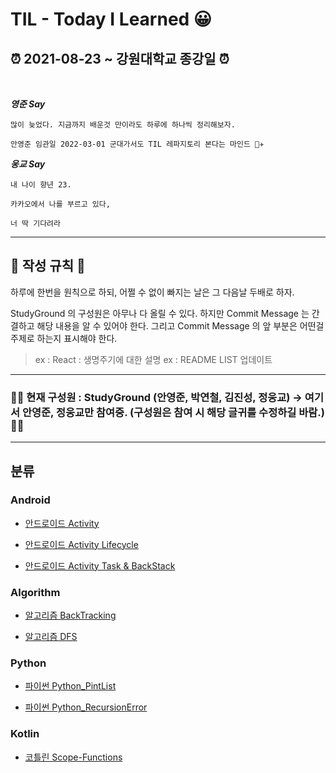 # **TIL - Today I Learned 😀**

## **⏰ 2021-08-23 ~ 강원대학교 종강일 ⏰**

<br>

**_영준 Say_**

```
많이 늦었다. 지금까지 배운것 만이라도 하루에 하나씩 정리해보자.

안영준 임관일 2022-03-01 군대가서도 TIL 레파지토리 본다는 마인드 👨‍✈️
```

**_웅교 Say_**

```
내 나이 향년 23.

카카오에서 나를 부르고 있다,

너 딱 기다려라
```

---

## 📌 작성 규칙 📌

하루에 한번을 원칙으로 하되, 어쩔 수 없이 빠지는 날은 그 다음날 두배로 하자.

StudyGround 의 구성원은 아무나 다 올릴 수 있다. 하지만 Commit Message 는 간결하고 해당 내용을 알 수 있어야 한다. 그리고 Commit Message 의 앞 부분은 어떤걸 주제로 하는지 표시해야 한다.

> ex : React : 생명주기에 대한 설명
> ex : README LIST 업데이트

---

### 🙆‍♀️ 현재 구성원 : StudyGround (안영준, 박연철, 김진성, 정웅교) -> 여기서 안영준, 정웅교만 참여중. (구성원은 참여 시 해당 글귀를 수정하길 바람.) 🙆‍♂️

---

## 분류

### Android

- [안드로이드 Activity](https://github.com/KCSGround/TIL/blob/master/Android/Android-Activity.md)

- [안드로이드 Activity Lifecycle](https://github.com/KCSGround/TIL/blob/master/Android/Android-Activity-Lifecycle.md)

- [안드로이드 Activity Task & BackStack](https://github.com/KCSGround/TIL/blob/master/Android/Android-Task-BackStack.md)

### Algorithm

- [알고리즘 BackTracking](https://github.com/KCSGround/TIL/blob/master/Algorithm/Backtracking.md)

- [알고리즘 DFS](https://github.com/KCSGround/TIL/blob/master/Algorithm/DFS.md)

### Python

- [파이썬 Python_PintList](https://github.com/KCSGround/TIL/blob/master/Python/PrintList.md)

- [파이썬 Python_RecursionError](https://github.com/KCSGround/TIL/blob/master/Python/RecursionError.md)

### Kotlin

- [코틀린 Scope-Functions](https://github.com/KCSGround/TIL/blob/master/Kotlin/Scope-Functions.md)
